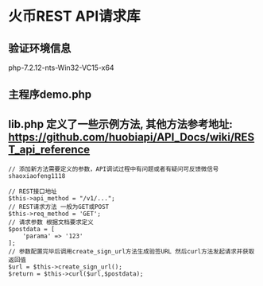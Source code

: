 # 火币REST API请求库

## 验证环境信息

php-7.2.12-nts-Win32-VC15-x64

## 主程序demo.php

## lib.php 定义了一些示例方法, 其他方法参考地址: https://github.com/huobiapi/API_Docs/wiki/REST_api_reference

```
// 添加新方法需要定义的参数，API调试过程中有问题或者有疑问可反馈微信号shaoxiaofeng1118

// REST接口地址
$this->api_method = "/v1/...";
// REST请求方法 一般为GET或POST
$this->req_method = 'GET';
// 请求参数 根据文档要求定义
$postdata = [
	'parama' => '123'
];
// 参数配置完毕后调用create_sign_url方法生成验签URL 然后curl方法发起请求并获取返回值
$url = $this->create_sign_url();
$return = $this->curl($url,$postdata);
```
